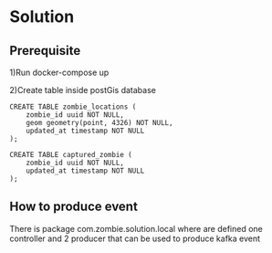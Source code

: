 # Solution

## Prerequisite
1)Run docker-compose up

2)Create table inside postGis database
```
CREATE TABLE zombie_locations (
	zombie_id uuid NOT NULL,
	geom geometry(point, 4326) NOT NULL,
	updated_at timestamp NOT NULL
);

CREATE TABLE captured_zombie (
	zombie_id uuid NOT NULL,
	updated_at timestamp NOT NULL
);
```
## How to produce event
There is package com.zombie.solution.local where are defined one controller
and 2 producer that can be used to produce kafka event